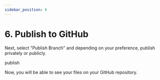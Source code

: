 ```yaml
---
sidebar_position: 6
---
```


# 6.  Publish to GitHub

Next, select "Publish Branch" and depending on your preference, publish privately or publicly.

publish

Now, you will be able to see your files on your GitHub repository.

